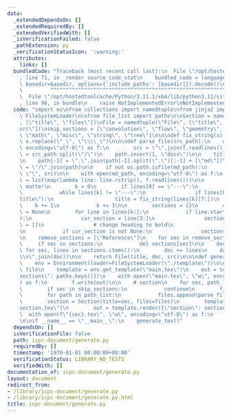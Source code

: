 ```yaml
---
data:
  _extendedDependsOn: []
  _extendedRequiredBy: []
  _extendedVerifiedWith: []
  _isVerificationFailed: false
  _pathExtension: py
  _verificationStatusIcon: ':warning:'
  attributes:
    links: []
  bundledCode: "Traceback (most recent call last):\n  File \"/opt/hostedtoolcache/Python/3.11.1/x64/lib/python3.11/site-packages/onlinejudge_verify/documentation/build.py\"\
    , line 71, in _render_source_code_stat\n    bundled_code = language.bundle(stat.path,\
    \ basedir=basedir, options={'include_paths': [basedir]}).decode()\n          \
    \         ^^^^^^^^^^^^^^^^^^^^^^^^^^^^^^^^^^^^^^^^^^^^^^^^^^^^^^^^^^^^^^^^^^^^^^^^^^^^^^^^^\n\
    \  File \"/opt/hostedtoolcache/Python/3.11.1/x64/lib/python3.11/site-packages/onlinejudge_verify/languages/python.py\"\
    , line 96, in bundle\n    raise NotImplementedError\nNotImplementedError\n"
  code: "import os\nfrom collections import namedtuple\nfrom jinja2 import Environment,\
    \ FileSystemLoader\n\nfrom file_list import paths\n\nSection = namedtuple(\"Section\"\
    , [\"title\", \"files\"])\nFile = namedtuple(\"File\", [\"title\", \"doc\", \"\
    src\"])\nskip_sections = [\"convolution\", \"flow\", \"geometry\", \"graph\",\
    \ \"math\", \"misc\", \"string\", \"tree\"]\n\n\ndef fix_string(s):\n    return\
    \ s.replace(\"_\", \"\\\\_\")\n\n\ndef parse_file(src_path):\n    with open(src_path,\
    \ encoding=\"utf-8\") as f:\n        src = \"\".join(f.readlines())\n\n    path\
    \ = src_path.split(\"/\")\n    path.insert(1, \"docs\")\n\n    title = fix_string(path[-1])\n\
    \n    path[-1] = \".\".join(path[-1].split(\".\")[:-1] + [\"md\"])\n    md_path\
    \ = \"/\".join(path)\n\n    if not os.path.isfile(md_path):\n        return File(title,\
    \ \"\", src)\n\n    with open(md_path, encoding=\"utf-8\") as f:\n        lines\
    \ = list(map(lambda line: line.rstrip(), f.readlines()))\n\n        # parse front\
    \ matter\n        k = 0\n        if lines[0] == \"---\":\n            k += 1\n\
    \            while lines[k] != \"---\":\n                if lines[k].startswith(\"\
    title\"):\n                    title = fix_string(lines[k][7:])\n            \
    \    k += 1\n            k += 1\n\n        sections = {}\n        cur_section\
    \ = None\n        for line in lines[k:]:\n            if line.startswith(\"##\"\
    ):\n                cur_section = line[3:]\n                sections[cur_section]\
    \ = []\n                # change heading to bold\n                line = f\"**{cur_section}**\"\
    \n            if cur_section is not None:\n                sections[cur_section].append(line)\n\
    \n    remove_sections = [\"Reference\"]\n    for sec in remove_sections:\n   \
    \     if sec in sections:\n            del sections[sec]\n\n    doc = []\n   \
    \ for sec, lines in sections.items():\n        doc += lines\n    doc = fix_string(\"\
    \\n\".join(doc))\n\n    return File(title, doc, src)\n\n\ndef generate_tex():\n\
    \    env = Environment(loader=FileSystemLoader(\"./template\"))\n\n    # main\
    \ file\n    template = env.get_template(\"main.tex\")\n    out = template.render({\"\
    sections\": paths.keys()})\n    with open(\"main.tex\", \"w\", encoding=\"utf-8\"\
    ) as f:\n        f.write(out)\n\n    # section\n    for sec, path_list in paths.items():\n\
    \        if sec in skip_sections:\n            continue\n        files = []\n\
    \        for path in path_list:\n            files.append(parse_file(path))\n\
    \        section = Section(title=sec, files=files)\n        template = env.get_template(\"\
    section.tex\")\n        out = template.render({\"section\": section})\n      \
    \  with open(f\"{sec}.tex\", \"w\", encoding=\"utf-8\") as f:\n            f.write(out)\n\
    \n\nif __name__ == \"__main__\":\n    generate_tex()"
  dependsOn: []
  isVerificationFile: false
  path: icpc-document/generate.py
  requiredBy: []
  timestamp: '1970-01-01 00:00:00+00:00'
  verificationStatus: LIBRARY_NO_TESTS
  verifiedWith: []
documentation_of: icpc-document/generate.py
layout: document
redirect_from:
- /library/icpc-document/generate.py
- /library/icpc-document/generate.py.html
title: icpc-document/generate.py
---
```

